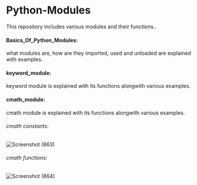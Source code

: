 # Python-Modules
This repository includes various modules and their functions.. 
#### Basics_Of_Python_Modules: 
what modules are, how are they imported, used and unloaded are explained with examples.
#### keyword_module: 
keyword module is explained with its functions alongwith various examples.
#### cmath_module:
cmath module is explained with its functions alongwith various examples.
###### cmath constants:
![Screenshot (863)](https://user-images.githubusercontent.com/109511913/188326269-203dccd7-86b9-4c5f-a8cf-c4a1a55d49f0.png)
###### cmath functions:
![Screenshot (864)](https://user-images.githubusercontent.com/109511913/188326284-b958fb2b-97a6-4cdc-ab29-f22267398ba3.png)



